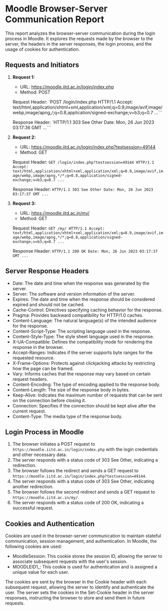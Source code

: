 # Moodle Browser-Server Communication Report

This report analyzes the browser-server communication during the login process in Moodle. It explores the requests made by the browser to the server, the headers in the server responses, the login process, and the usage of cookies for authentication.

## Requests and Initiators

1. **Request 1:**
   - URL: https://moodle.iitd.ac.in/login/index.php
   - Method: POST

   Request Header:
   `POST /login/index.php HTTP/1.1
   Accept: text/html,application/xhtml+xml,application/xml;q=0.9,image/avif,image/webp,image/apng,*/*;q=0.8,application/signed-exchange;v=b3;q=0.7
   ...```

   Response Header:
   `HTTP/1.1 303 See Other
   Date: Mon, 26 Jun 2023 03:17:36 GMT
   ...```

2. **Request 2:**
   - URL: https://moodle.iitd.ac.in/login/index.php?testsession=49144
   - Method: GET

   Request Header:
   `GET /login/index.php?testsession=49144 HTTP/1.1
   Accept: text/html,application/xhtml+xml,application/xml;q=0.9,image/avif,image/webp,image/apng,*/*;q=0.8,application/signed-exchange;v=b3;q=0.7
   ...`

   Response Header:
   `HTTP/1.1 303 See Other
   Date: Mon, 26 Jun 2023 03:17:37 GMT
   ...`

3. **Request 3:**
   - URL: https://moodle.iitd.ac.in/my/
   - Method: GET

   Request Header:
   `GET /my/ HTTP/1.1
   Accept: text/html,application/xhtml+xml,application/xml;q=0.9,image/avif,image/webp,image/apng,*/*;q=0.8,application/signed-exchange;v=b3;q=0.7
   ...`

   Response Header:
   `HTTP/1.1 200 OK
   Date: Mon, 26 Jun 2023 03:17:37 GMT
   ...`

## Server Response Headers

- Date: The date and time when the response was generated by the server.
- Server: The software and version information of the server.
- Expires: The date and time when the response should be considered expired and should not be cached.
- Cache-Control: Directives specifying caching behavior for the response.
- Pragma: Provides backward compatibility for HTTP/1.0 caches.
- Content-Language: The natural language(s) of the intended audience for the response.
- Content-Script-Type: The scripting language used in the response.
- Content-Style-Type: The style sheet language used in the response.
- X-UA-Compatible: Defines the compatibility mode for rendering the response in the browser.
- Accept-Ranges: Indicates if the server supports byte ranges for the requested resource.
- X-Frame-Options: Protects against clickjacking attacks by restricting how the page can be framed.
- Vary: Informs caches that the response may vary based on certain request headers.
- Content-Encoding: The type of encoding applied to the response body.
- Content-Length: The size of the response body in bytes.
- Keep-Alive: Indicates the maximum number of requests that can be sent on the connection before closing it.
- Connection: Specifies if the connection should be kept alive after the current request.
- Content-Type: The media type of the response body.

## Login Process in Moodle

1. The browser initiates a POST request to `https://moodle.iitd.ac.in/login/index.php` with the login credentials and other necessary data.
2. The server responds with a status code of 303 See Other, indicating a redirection.
3. The browser follows the redirect and sends a GET request to `https://moodle.iitd.ac.in/login/index.php?testsession=49144`.
4. The server responds with a status code of 303 See Other, indicating another redirection.
5. The browser follows the second redirect and sends a GET request to `https://moodle.iitd.ac.in/my/`.
6. The server responds with a status code of 200 OK, indicating a successful request.

## Cookies and Authentication

Cookies are used in the browser-server communication to maintain stateful communication, session management, and authentication. In Moodle, the following cookies are used:
- MoodleSession: This cookie stores the session ID, allowing the server to associate subsequent requests with the user's session.
- MOODLEID1_: This cookie is used for authentication and is assigned a unique value for each user.

The cookies are sent by the browser in the Cookie header with each subsequent request, allowing the server to identify and authenticate the user. The server sets the cookies in the Set-Cookie header in the server responses, instructing the browser to store and send them in future requests.
